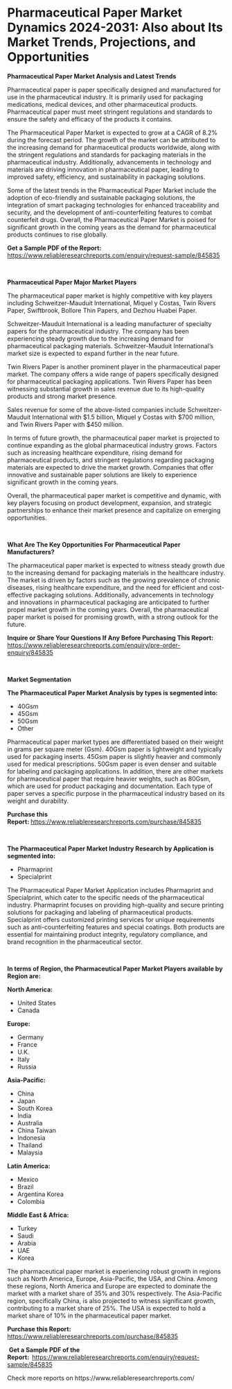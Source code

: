 <p><h1>Pharmaceutical Paper Market Dynamics 2024-2031: Also about Its Market Trends, Projections, and Opportunities</h1></p><p><strong>Pharmaceutical Paper Market Analysis and Latest Trends</strong></p>
<p><p>Pharmaceutical paper is paper specifically designed and manufactured for use in the pharmaceutical industry. It is primarily used for packaging medications, medical devices, and other pharmaceutical products. Pharmaceutical paper must meet stringent regulations and standards to ensure the safety and efficacy of the products it contains.</p><p>The Pharmaceutical Paper Market is expected to grow at a CAGR of 8.2% during the forecast period. The growth of the market can be attributed to the increasing demand for pharmaceutical products worldwide, along with the stringent regulations and standards for packaging materials in the pharmaceutical industry. Additionally, advancements in technology and materials are driving innovation in pharmaceutical paper, leading to improved safety, efficiency, and sustainability in packaging solutions.</p><p>Some of the latest trends in the Pharmaceutical Paper Market include the adoption of eco-friendly and sustainable packaging solutions, the integration of smart packaging technologies for enhanced traceability and security, and the development of anti-counterfeiting features to combat counterfeit drugs. Overall, the Pharmaceutical Paper Market is poised for significant growth in the coming years as the demand for pharmaceutical products continues to rise globally.</p></p>
<p><strong>Get a Sample PDF of the Report:&nbsp;</strong> <a href="https://www.reliableresearchreports.com/enquiry/request-sample/845835">https://www.reliableresearchreports.com/enquiry/request-sample/845835</a></p>
<p>&nbsp;</p>
<p><strong>Pharmaceutical Paper Major Market Players</strong></p>
<p><p>The pharmaceutical paper market is highly competitive with key players including Schweitzer-Mauduit International, Miquel y Costas, Twin Rivers Paper, Swiftbrook, Bollore Thin Papers, and Dezhou Huabei Paper. </p><p>Schweitzer-Mauduit International is a leading manufacturer of specialty papers for the pharmaceutical industry. The company has been experiencing steady growth due to the increasing demand for pharmaceutical packaging materials. Schweitzer-Mauduit International’s market size is expected to expand further in the near future.</p><p>Twin Rivers Paper is another prominent player in the pharmaceutical paper market. The company offers a wide range of papers specifically designed for pharmaceutical packaging applications. Twin Rivers Paper has been witnessing substantial growth in sales revenue due to its high-quality products and strong market presence.</p><p>Sales revenue for some of the above-listed companies include Schweitzer-Mauduit International with $1.5 billion, Miquel y Costas with $700 million, and Twin Rivers Paper with $450 million. </p><p>In terms of future growth, the pharmaceutical paper market is projected to continue expanding as the global pharmaceutical industry grows. Factors such as increasing healthcare expenditure, rising demand for pharmaceutical products, and stringent regulations regarding packaging materials are expected to drive the market growth. Companies that offer innovative and sustainable paper solutions are likely to experience significant growth in the coming years.</p><p>Overall, the pharmaceutical paper market is competitive and dynamic, with key players focusing on product development, expansion, and strategic partnerships to enhance their market presence and capitalize on emerging opportunities.</p></p>
<p>&nbsp;</p>
<p><strong>What Are The Key Opportunities For Pharmaceutical Paper Manufacturers?</strong></p>
<p><p>The pharmaceutical paper market is expected to witness steady growth due to the increasing demand for packaging materials in the healthcare industry. The market is driven by factors such as the growing prevalence of chronic diseases, rising healthcare expenditure, and the need for efficient and cost-effective packaging solutions. Additionally, advancements in technology and innovations in pharmaceutical packaging are anticipated to further propel market growth in the coming years. Overall, the pharmaceutical paper market is poised for promising growth, with a strong outlook for the future.</p></p>
<p><strong>Inquire or Share Your Questions If Any Before Purchasing This Report:</strong> <a href="https://www.reliableresearchreports.com/enquiry/pre-order-enquiry/845835">https://www.reliableresearchreports.com/enquiry/pre-order-enquiry/845835</a></p>
<p>&nbsp;</p>
<p><strong>Market Segmentation</strong></p>
<p><strong>The Pharmaceutical Paper Market Analysis by types is segmented into:</strong></p>
<p><ul><li>40Gsm</li><li>45Gsm</li><li>50Gsm</li><li>Other</li></ul></p>
<p><p>Pharmaceutical paper market types are differentiated based on their weight in grams per square meter (Gsm). 40Gsm paper is lightweight and typically used for packaging inserts. 45Gsm paper is slightly heavier and commonly used for medical prescriptions. 50Gsm paper is even denser and suitable for labeling and packaging applications. In addition, there are other markets for pharmaceutical paper that require heavier weights, such as 80Gsm, which are used for product packaging and documentation. Each type of paper serves a specific purpose in the pharmaceutical industry based on its weight and durability.</p></p>
<p><strong>Purchase this Report:&nbsp;</strong><a href="https://www.reliableresearchreports.com/purchase/845835">https://www.reliableresearchreports.com/purchase/845835</a></p>
<p>&nbsp;</p>
<p><strong>The Pharmaceutical Paper Market Industry Research by Application is segmented into:</strong></p>
<p><ul><li>Pharmaprint</li><li>Specialprint</li></ul></p>
<p><p>The Pharmaceutical Paper Market Application includes Pharmaprint and Specialprint, which cater to the specific needs of the pharmaceutical industry. Pharmaprint focuses on providing high-quality and secure printing solutions for packaging and labeling of pharmaceutical products. Specialprint offers customized printing services for unique requirements such as anti-counterfeiting features and special coatings. Both products are essential for maintaining product integrity, regulatory compliance, and brand recognition in the pharmaceutical sector.</p></p>
<p>&nbsp;</p>
<p><strong>In terms of Region, the Pharmaceutical Paper Market Players available by Region are:</strong></p>
<p>
    <p> <strong> North America: </strong>
        <ul>
            <li>United States</li>
            <li>Canada</li>
        </ul>
        </p> 
    <p> <strong> Europe: </strong>
        <ul>
            <li>Germany</li>
            <li>France</li>
            <li>U.K.</li>
            <li>Italy</li>
            <li>Russia</li>
        </ul>
        </p> 
    <p> <strong> Asia-Pacific: </strong>
        <ul>
            <li>China</li>
            <li>Japan</li>
            <li>South Korea</li>
            <li>India</li>
            <li>Australia</li>
            <li>China Taiwan</li>
            <li>Indonesia</li>
            <li>Thailand</li>
            <li>Malaysia</li>
        </ul>
        </p> 
    <p> <strong> Latin America: </strong>
        <ul>
            <li>Mexico</li>
            <li>Brazil</li>
            <li>Argentina Korea</li>
            <li>Colombia</li>
        </ul>
        </p> 
    <p> <strong> Middle East & Africa: </strong>
        <ul>
            <li>Turkey</li>
            <li>Saudi</li>
            <li>Arabia</li>
            <li>UAE</li>
            <li>Korea</li>
        </ul>
    </p>
    </p>
<p><p>The pharmaceutical paper market is experiencing robust growth in regions such as North America, Europe, Asia-Pacific, the USA, and China. Among these regions, North America and Europe are expected to dominate the market with a market share of 35% and 30% respectively. The Asia-Pacific region, specifically China, is also projected to witness significant growth, contributing to a market share of 25%. The USA is expected to hold a market share of 10% in the pharmaceutical paper market.</p></p>
<p><strong>Purchase this Report: </strong><a href="https://www.reliableresearchreports.com/purchase/845835">https://www.reliableresearchreports.com/purchase/845835</a></p>
<p>&nbsp;<strong>Get a Sample PDF of the Report:&nbsp;&nbsp;</strong><a href="https://www.reliableresearchreports.com/enquiry/request-sample/845835">https://www.reliableresearchreports.com/enquiry/request-sample/845835</a></p>
<p><strong></strong></p>
<p>Check more reports on https://www.reliableresearchreports.com/</p>